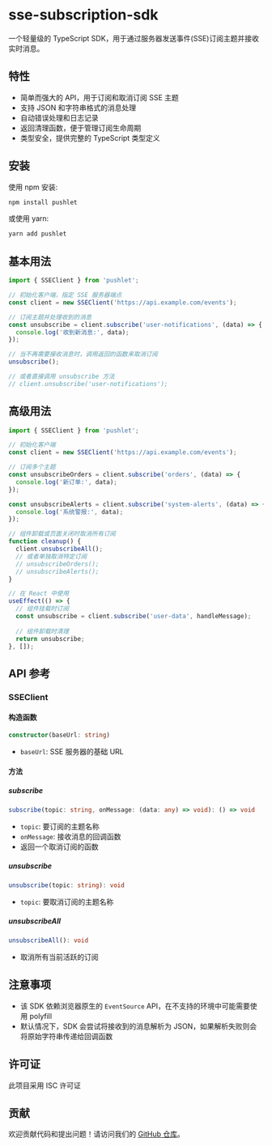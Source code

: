 # sse-subscription-sdk

一个轻量级的 TypeScript SDK，用于通过服务器发送事件(SSE)订阅主题并接收实时消息。

## 特性

- 简单而强大的 API，用于订阅和取消订阅 SSE 主题
- 支持 JSON 和字符串格式的消息处理
- 自动错误处理和日志记录
- 返回清理函数，便于管理订阅生命周期
- 类型安全，提供完整的 TypeScript 类型定义

## 安装

使用 npm 安装:

```bash
npm install pushlet
```

或使用 yarn:

```bash
yarn add pushlet
```

## 基本用法

```typescript
import { SSEClient } from 'pushlet';

// 初始化客户端，指定 SSE 服务器端点
const client = new SSEClient('https://api.example.com/events');

// 订阅主题并处理收到的消息
const unsubscribe = client.subscribe('user-notifications', (data) => {
  console.log('收到新消息:', data);
});

// 当不再需要接收消息时，调用返回的函数来取消订阅
unsubscribe();

// 或者直接调用 unsubscribe 方法
// client.unsubscribe('user-notifications');
```

## 高级用法

```typescript
import { SSEClient } from 'pushlet';

// 初始化客户端
const client = new SSEClient('https://api.example.com/events');

// 订阅多个主题
const unsubscribeOrders = client.subscribe('orders', (data) => {
  console.log('新订单:', data);
});

const unsubscribeAlerts = client.subscribe('system-alerts', (data) => {
  console.log('系统警报:', data);
});

// 组件卸载或页面关闭时取消所有订阅
function cleanup() {
  client.unsubscribeAll();
  // 或者单独取消特定订阅
  // unsubscribeOrders();
  // unsubscribeAlerts();
}

// 在 React 中使用
useEffect(() => {
  // 组件挂载时订阅
  const unsubscribe = client.subscribe('user-data', handleMessage);
  
  // 组件卸载时清理
  return unsubscribe;
}, []);
```

## API 参考

### SSEClient

#### 构造函数

```typescript
constructor(baseUrl: string)
```

- `baseUrl`: SSE 服务器的基础 URL

#### 方法

##### subscribe

```typescript
subscribe(topic: string, onMessage: (data: any) => void): () => void
```

- `topic`: 要订阅的主题名称
- `onMessage`: 接收消息的回调函数
- 返回一个取消订阅的函数

##### unsubscribe

```typescript
unsubscribe(topic: string): void
```

- `topic`: 要取消订阅的主题名称

##### unsubscribeAll

```typescript
unsubscribeAll(): void
```

- 取消所有当前活跃的订阅

## 注意事项

- 该 SDK 依赖浏览器原生的 `EventSource` API，在不支持的环境中可能需要使用 polyfill
- 默认情况下，SDK 会尝试将接收到的消息解析为 JSON，如果解析失败则会将原始字符串传递给回调函数

## 许可证

此项目采用 ISC 许可证

## 贡献

欢迎贡献代码和提出问题！请访问我们的 [GitHub 仓库](https://github.com/usual2970/pushlet-sdk)。